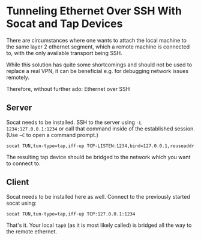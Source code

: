# Tunneling Ethernet Over SSH With Socat and Tap Devices

There are circumstances where one wants to attach the local machine
to the same layer 2 ethernet segment, which a remote machine is connected to,
with the only available transport being SSH.

While this solution has quite some shortcomings and should not be used
to replace a real VPN, it can be beneficial e.g. for debugging network
issues remotely.

Therefore, without further ado: Ethernet over SSH

## Server

Socat needs to be installed. SSH to the server using `-L 1234:127.0.0.1:1234` or
call that command inside of the established session. (Use `~C` to open a command prompt.)

```console
socat TUN,tun-type=tap,iff-up TCP-LISTEN:1234,bind=127.0.0.1,reuseaddr
```

The resulting tap device should be bridged to the network which you want to connect to.

## Client

Socat needs to be installed here as well. Connect to the previously started socat using:

```console
socat TUN,tun-type=tap,iff-up TCP:127.0.0.1:1234
```

That's it. Your local `tap0` (as it is most likely called) is bridged all the way to the remote ethernet.
